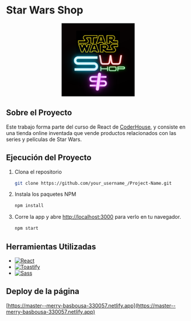# Star Wars Shop


<div align="center">
  <a href="https://github.com/othneildrew/Best-README-Template">
    <img src="public/img/swShopLogo.png" alt="Logo" width="200" height="200">
  </a>
</div>

## Sobre el Proyecto

Este trabajo forma parte del curso de React de [CoderHouse](https://www.coderhouse.com), y consiste en una tienda online inventada que vende productos relacionados con las series y películas de Star Wars.

## Ejecución del Proyecto

1. Clona el repositorio
   ```sh
   git clone https://github.com/your_username_/Project-Name.git
   ```
2. Instala los paquetes NPM
   ```sh
   npm install
   ```
3. Corre la app y abre [http://localhost:3000](http://localhost:3000) para verlo en tu navegador.
   ```sh
   npm start
   ```

## Herramientas Utilizadas

* [![React][React.js]][React-url]
* [![Toastify][Toastify.js]][Toastify-url]
* [![Sass][Sass.scss]][Sass-url]

## Deploy de la página

[https://master--merry-basbousa-330057.netlify.app](https://master--merry-basbousa-330057.netlify.app)


[React.js]: https://img.shields.io/badge/React-20232A?style=for-the-badge&logo=react&logoColor=61DAFB
[React-url]: https://reactjs.org/
[Sass.scss]: https://img.shields.io/badge/Sass-20232A?style=for-the-badge&logo=sass&logoColor=CC6699
[Sass-url]: https://sass-lang.com
[Toastify.js]: https://img.shields.io/badge/Toastify%20Js-20232A?style=for-the-badge&logo=toastify&logoColor=CC6699
[Toastify-url]: https://www.npmjs.com/package/react-toastify
